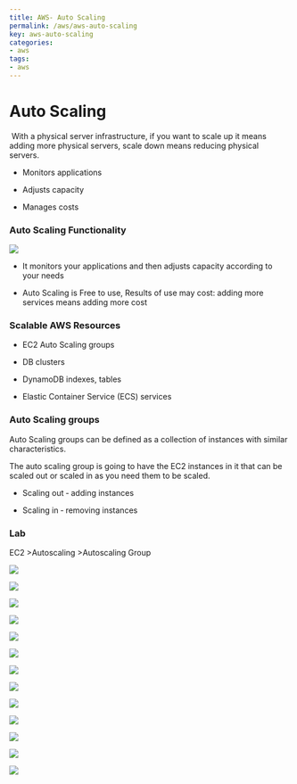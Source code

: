 ```yaml
---
title: AWS- Auto Scaling
permalink: /aws/aws-auto-scaling
key: aws-auto-scaling
categories:
- aws
tags:
- aws
---
```



Auto Scaling
============

 With a physical server infrastructure, if you want to scale up it means adding
more physical servers, scale down means reducing physical servers.

-   Monitors applications

-   Adjusts capacity

-   Manages costs

### Auto Scaling Functionality

![](media/8bd6b30f332dbe7357a7530f6c005e6b.emf)

-   It monitors your applications and then adjusts capacity according to your
    needs

-   Auto Scaling is Free to use, Results of use may cost: adding more services
    means adding more cost

### Scalable AWS Resources

-   EC2 Auto Scaling groups

-   DB clusters

-   DynamoDB indexes, tables

-   Elastic Container Service (ECS) services

### Auto Scaling groups

Auto Scaling groups can be defined as a collection of instances with similar
characteristics.

The auto scaling group is going to have the EC2 instances in it that can be
scaled out or scaled in as you need them to be scaled.

-   Scaling out ‐ adding instances

-   Scaling in ‐ removing instances

### Lab

EC2 \>Autoscaling \>Autoscaling Group

![](media/075b4285cc0743fd0ef59385f22d52f0.png)

![](media/0cf5795727c31831a1c85b05ad8a9d32.png)

![](media/cd377060c75a12d724f70c4d6a1e58ba.png)

![](media/565f4b42ad1fd481344c5d54f60ae8e1.png)

![](media/86e1c5d65c99a30bfbf4fd1a8ef299d9.png)

![](media/b2922ea20c64a780698991524a8b4e7d.png)

![](media/a28bfc59f40a0771052b6c656e970d8a.png)

![](media/3caa2a3647bd041b3cf59b2f70cef5eb.png)

![](media/c803b3ae0e66f75a9d00b5304ee4f0ae.png)

![](media/3c4aca0ea9de2d7adaaf11eca54cb1f2.png)

![](media/d3780926cc876687f1bdd0d6fa50339c.png)

![](media/8103f9634c11b0f14ed3af624c454e03.png)

![](media/6b9f2a85bd67a9ee1aa4686445e51ad4.png)
